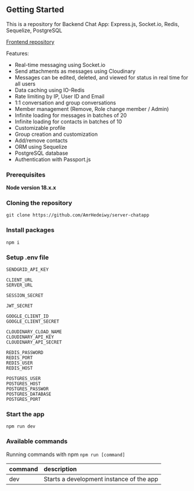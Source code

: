 ## Getting Started

This is a repository for Backend Chat App: Express.js, Socket.io, Redis, Sequelize, PostgreSQL

[Frontend repository](https://github.com/AmrHedeiwy/client-chatapp)

Features:

- Real-time messaging using Socket.io
- Send attachments as messages using Cloudinary
- Messages can be edited, deleted, and viewed for status in real time for all users
- Data caching using IO-Redis
- Rate limiting by IP, User ID and Email
- 1:1 conversation and group conversations
- Member management (Remove, Role change member / Admin)
- Infinite loading for messages in batches of 20
- Infinite loading for contacts in batches of 10
- Customizable profile
- Group creation and customization
- Add/remove contacts
- ORM using Sequelize
- PostgreSQL database
- Authentication with Passport.js

### Prerequisites

**Node version 18.x.x**

### Cloning the repository

```
git clone https://github.com/AmrHedeiwy/server-chatapp
```

### Install packages

```
npm i
```

### Setup .env file

```
SENDGRID_API_KEY

CLIENT_URL
SERVER_URL

SESSION_SECRET

JWT_SECRET

GOOGLE_CLIENT_ID
GOOGLE_CLIENT_SECRET

CLOUDINARY_CLOAD_NAME
CLOUDINARY_API_KEY
CLOUDINARY_API_SECRET

REDIS_PASSWORD
REDIS_PORT
REDIS_USER
REDIS_HOST

POSTGRES_USER
POSTGRES_HOST
POSTGRES_PASSWOR
POSTGRES_DATABASE
POSTGRES_PORT
```

### Start the app

```
npm run dev
```

### Available commands

Running commands with npm `npm run [command]`

| command | description                              |
| :------ | :--------------------------------------- |
| dev     | Starts a development instance of the app |
